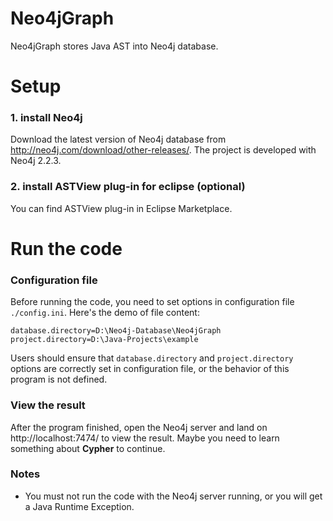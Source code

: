 # Neo4jGraph

Neo4jGraph stores Java AST into Neo4j database.

# Setup

### 1. install Neo4j

Download the latest version of Neo4j database from http://neo4j.com/download/other-releases/. 
The project is developed with Neo4j 2.2.3. 

### 2. install ASTView plug-in for eclipse (optional)

You can find ASTView plug-in in Eclipse Marketplace.

# Run the code

### Configuration file

Before running the code, you need to set options in configuration file `./config.ini`. Here's the demo of file content:

	database.directory=D:\Neo4j-Database\Neo4jGraph
	project.directory=D:\Java-Projects\example
	
Users should ensure that `database.directory` and `project.directory` options are correctly set in configuration file, or the behavior of this program is not defined.

### View the result

After the program finished, open the Neo4j server and land on http://localhost:7474/ to view the result. Maybe you need to learn something about **Cypher** to continue.

### Notes

+ You must not run the code with the Neo4j server running, or you will get a Java Runtime Exception.




